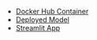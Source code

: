 - [Docker Hub Container](https://hub.docker.com/r/omgaydhane/fastapi-rf-app/tags)
- [Deployed Model](https://cloud.digitalocean.com/droplets/465143609/graphs?i=66d956&period=hour)
- [Streamlit App](https://diagnosis-stream.streamlit.app)
